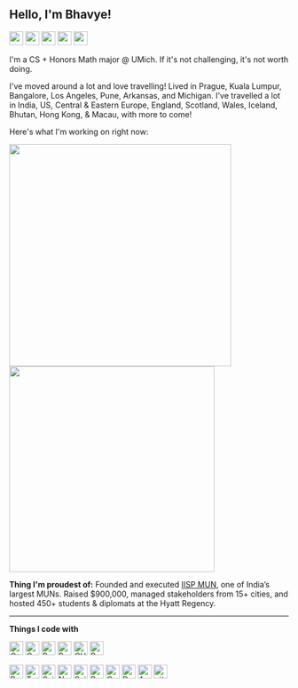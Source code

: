 ## Hello, I'm Bhavye!

<a href="https://stackoverflow.com/users/11048925/bhavye-mathur"><img src="https://img.shields.io/badge/-Stackoverflow-FE7A16?style=for-the-badge&logo=stack-overflow&logoColor=white" height=25></a>
<a href="mailto:bhavyemathur@gmail.com"><img src="https://img.shields.io/badge/Gmail-D14836?style=for-the-badge&logo=gmail&logoColor=white" height=25></a>
<a href="https://www.instagram.com/bhavyemathur/"><img src="https://img.shields.io/badge/instagram-%23E4405F.svg?&style=for-the-badge&logo=instagram&logoColor=white" height=25></a>
<a href="https://www.linkedin.com/in/bhavye-mathur"><img src="https://img.shields.io/badge/linkedin-%230077B5.svg?&style=for-the-badge&logo=linkedin&logoColor=white" height=25></a>
<a href="https://x.com/BhavyeMathur"><img src="https://img.shields.io/badge/X-%23000000.svg?style=for-the-badge&logo=X&logoColor=white" height=25></a>

I'm a CS + Honors Math major @ UMich. If it's not challenging, it's not worth doing.

I've moved around a lot and love travelling! Lived in Prague, Kuala Lumpur, Bangalore, Los Angeles, Pune, Arkansas, and Michigan.
I've travelled a lot in India, US, Central & Eastern Europe, England, Scotland, Wales, Iceland, Bhutan, Hong Kong, & Macau, with more to come!

Here's what I'm working on right now:

<a href="https://github.com/BhavyeMathur/redstone-ml">
  <img width=400 align="center" src="https://github-readme-stats.vercel.app/api/pin/?username=BhavyeMathur&repo=redstone-ml" />
</a>
<a href="https://github.com/BhavyeMathur">
  <img width=370 align="center" src="https://github-readme-stats.vercel.app/api?username=BhavyeMathur&hide=contribs" />
</a>

<p></p>

**Thing I'm proudest of:** Founded and executed [IISP MUN](https://www.instagram.com/iispmun/), one of India’s largest MUNs. Raised $900,000, managed stakeholders from 15+ cities, and hosted 450+ students & diplomats at the Hyatt Regency.

---

**Things I code with**

<p>
  <img alt="C++" src="https://img.shields.io/badge/c++-%2300599C.svg?style=for-the-badge&logo=c%2B%2B&logoColor=white" height=25/>
  <img alt="C" src="https://img.shields.io/badge/c-%2300599C.svg?style=for-the-badge&logo=c&logoColor=white" height=25/>
  <img alt="Python" src="https://img.shields.io/badge/python-3670A0?style=for-the-badge&logo=python&logoColor=white" height=25/>
  <img alt="Rust" src="https://img.shields.io/badge/rust-%23000000.svg?style=for-the-badge&logo=rust&logoColor=white&color=brown" height=25/>
  <img alt="CUDA" src="https://img.shields.io/badge/cuda-000000.svg?style=for-the-badge&logo=nVIDIA&logoColor=green" height=25/>
  <img alt="Bash" src="https://img.shields.io/badge/bash_script-%23121011.svg?style=for-the-badge&logo=gnu-bash&logoColor=white" height=25/>
</p>
<p>
  <img alt="PyTorch" src="https://img.shields.io/badge/PyTorch-%23EE4C2C.svg?style=for-the-badge&logo=PyTorch&logoColor=white" height=25/>
  <img alt="TensorFlow" src="https://img.shields.io/badge/TensorFlow-%23FF6F00.svg?style=for-the-badge&logo=TensorFlow&logoColor=white" height=25/>
  <img alt="Scikit-Learn" src="https://img.shields.io/badge/scikit--learn-%23F7931E.svg?style=for-the-badge&logo=scikit-learn&logoColor=white" height=25/>
  <img alt="NumPy" src="https://img.shields.io/badge/numpy-%23013243.svg?style=for-the-badge&logo=numpy&logoColor=white" height=25/>
  <img alt="SciPy" src="https://img.shields.io/badge/SciPy-%230C55A5.svg?style=for-the-badge&logo=scipy&logoColor=%white" height=25/>
  <img alt="Pandas" src="https://img.shields.io/badge/pandas-%23150458.svg?style=for-the-badge&logo=pandas&logoColor=white" height=25/>
  <img alt="OpenCV" src="https://img.shields.io/badge/opencv-%23white.svg?style=for-the-badge&logo=opencv&logoColor=white&color=black" height=25/>
  
  <img alt="Docker" src="https://img.shields.io/badge/-Docker-46a2f1?style=flat-square&logo=docker&logoColor=white" height=25/>
  <img alt="AWS" src="https://img.shields.io/badge/AWS-%23FF9900.svg?style=for-the-badge&logo=amazon-aws&logoColor=white" height=25/>
  <img alt="git" src="https://img.shields.io/badge/-Git-F05032?style=flat-square&logo=git&logoColor=white" height=25/>
</p>
